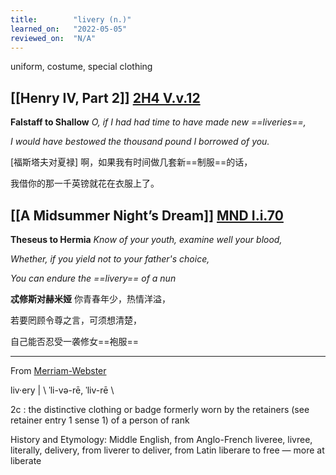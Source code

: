 ```yaml
---
title:        "livery (n.)"
learned_on:   "2022-05-05"
reviewed_on:  "N/A"
---
```


uniform, costume, special clothing

## [[Henry IV, Part 2]] [2H4 V.v.12](https://www.shakespeareswords.com/Public/Play.aspx?Act=5&Scene=5&WorkId=39#261687)

**Falstaff to Shallow** *O, if I had had time to have made new ==liveries==,*

*I would have bestowed the thousand pound I borrowed of you.*

[福斯塔夫对夏禄] 啊，如果我有时间做几套新==制服==的话，

我借你的那一千英镑就花在衣服上了。

## [[A Midsummer Night’s Dream]] [MND I.i.70](https://www.shakespeareswords.com/Public/Play.aspx?Act=1&Scene=1&WorkId=4#125511)

**Theseus to Hermia** *Know of your youth, examine well your blood,*

*Whether, if you yield not to your father's choice,*

*You can endure the ==livery== of a nun*

**忒修斯对赫米娅** 你青春年少，热情洋溢，

若要罔顾令尊之言，可须想清楚，

自己能否忍受一袭修女==袍服==

-----

From [Merriam-Webster](https://www.merriam-webster.com/dictionary/livery)

liv·ery | \\ ˈli-və-rē, ˈliv-rē \\

2c : the distinctive clothing or badge formerly worn by the retainers (see retainer entry 1 sense 1) of a person of rank

History and Etymology: Middle English, from Anglo-French liveree, livree, literally, delivery, from liverer to deliver, from Latin liberare to free — more at liberate
